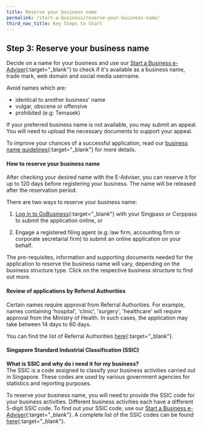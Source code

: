 ```yaml
---
title: Reserve your business name
permalink: /start-a-business/reserve-your-business-name/
third_nav_title: Key Steps to Start
---
```


## Step 3: Reserve your business name

Decide on a name for your business and use our [Start a Business e-Adviser](https://www.google.com.sg/){:target="_blank"} to check if it's available as a business name, trade mark, web domain and social media username. 

Avoid names which are:
- identical to another business' name
- vulgar, obscene or offensive
- prohibited (e.g: Temasek)

If your preferred business name is not available, you may submit an appeal. You will need to upload the necessary documents to support your appeal.

To improve your chances of a successful application, read our [business name guidelines](https://www.acra.gov.sg/docs/default-source/default-document-library/how-to-guides/lodging-complaints/acra's-policy-statement-on-the-treatment-of-business-names-and-name-complaints.pdf){:target="_blank"} for more details.

#### How to reserve your business name

After checking your desired name with the E-Adviser, you can reserve it for up to 120 days before registering your business. The name will be released after the reservation period.

There are two ways to reserve your business name:

1) [Log in to GoBusiness](https://www.google.com.sg/){:target="_blank"} with your Singpass or Corppass to submit the application online, or

2) Engage a registered filing agent (e.g: law firm, accounting firm or corporate secretarial firm) to submit an online application on your behalf.

The pre-requisites, information and supporting documents needed for the application to reserve the business name will vary, depending on the business structure type. Click on the respective business structure to find out more.

#### Review of applications by Referral Authorities

Certain names require approval from Referral Authorities. For example, names containing 'hospital', 'clinic', 'surgery', 'healthcare' will require approval from the Ministry of Health. In such cases, the application may take between 14 days to 60 days. 

You can find the list of Referral Authorities [here](https://www.acra.gov.sg/how-to-guides/before-you-start/referral-authorities){:target="_blank"}.

#### Singapore Standard Industrial Classification (SSIC)

**What is SSIC and why do i need it for my business?**
<br>The SSIC is a code assigned to classify your business activities carried out in Singapore. These codes are used by various government agencies for statistics and reporting purposes.

To reserve your business name, you will need to provide the SSIC code for your business activities. Different business activities each have a different 5-digit SSIC code. To find out your SSIC code, use our [Start a Business e-Adviser](https://www.google.com.sg/){:target="_blank"}. A complete list of the SSIC codes can be found [here](https://www.singstat.gov.sg/-/media/files/standards_and_classifications/industrial_classification/ssic2020-alphabetical-index.xlsx){:target="_blank"}.
